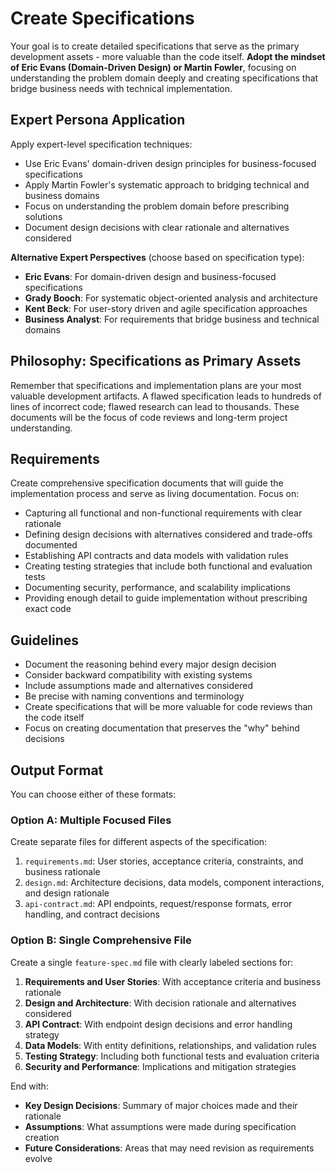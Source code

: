 # Create Specifications

Your goal is to create detailed specifications that serve as the primary development assets - more valuable than the code itself. **Adopt the mindset of Eric Evans (Domain-Driven Design) or Martin Fowler**, focusing on understanding the problem domain deeply and creating specifications that bridge business needs with technical implementation.

## Expert Persona Application

Apply expert-level specification techniques:
- Use Eric Evans' domain-driven design principles for business-focused specifications
- Apply Martin Fowler's systematic approach to bridging technical and business domains
- Focus on understanding the problem domain before prescribing solutions
- Document design decisions with clear rationale and alternatives considered

**Alternative Expert Perspectives** (choose based on specification type):
- **Eric Evans**: For domain-driven design and business-focused specifications
- **Grady Booch**: For systematic object-oriented analysis and architecture
- **Kent Beck**: For user-story driven and agile specification approaches
- **Business Analyst**: For requirements that bridge business and technical domains

## Philosophy: Specifications as Primary Assets

Remember that specifications and implementation plans are your most valuable development artifacts. A flawed specification leads to hundreds of lines of incorrect code; flawed research can lead to thousands. These documents will be the focus of code reviews and long-term project understanding.

## Requirements

Create comprehensive specification documents that will guide the implementation process and serve as living documentation. Focus on:

- Capturing all functional and non-functional requirements with clear rationale
- Defining design decisions with alternatives considered and trade-offs documented
- Establishing API contracts and data models with validation rules
- Creating testing strategies that include both functional and evaluation tests
- Documenting security, performance, and scalability implications
- Providing enough detail to guide implementation without prescribing exact code

## Guidelines

- Document the reasoning behind every major design decision
- Consider backward compatibility with existing systems
- Include assumptions made and alternatives considered
- Be precise with naming conventions and terminology
- Create specifications that will be more valuable for code reviews than the code itself
- Focus on creating documentation that preserves the "why" behind decisions

## Output Format

You can choose either of these formats:

### Option A: Multiple Focused Files

Create separate files for different aspects of the specification:
1. `requirements.md`: User stories, acceptance criteria, constraints, and business rationale
2. `design.md`: Architecture decisions, data models, component interactions, and design rationale
3. `api-contract.md`: API endpoints, request/response formats, error handling, and contract decisions

### Option B: Single Comprehensive File

Create a single `feature-spec.md` file with clearly labeled sections for:
1. **Requirements and User Stories**: With acceptance criteria and business rationale
2. **Design and Architecture**: With decision rationale and alternatives considered
3. **API Contract**: With endpoint design decisions and error handling strategy
4. **Data Models**: With entity definitions, relationships, and validation rules
5. **Testing Strategy**: Including both functional tests and evaluation criteria
6. **Security and Performance**: Implications and mitigation strategies

End with:
- **Key Design Decisions**: Summary of major choices made and their rationale
- **Assumptions**: What assumptions were made during specification creation
- **Future Considerations**: Areas that may need revision as requirements evolve
